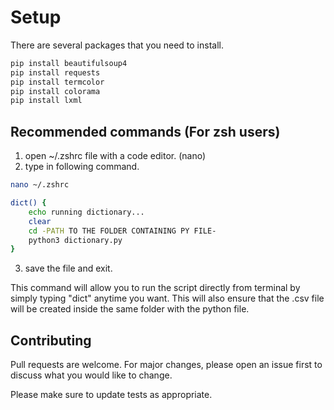 # Setup

There are several packages that you need to install. 
```bash
pip install beautifulsoup4
pip install requests
pip install termcolor
pip install colorama
pip install lxml
```



## Recommended commands (For zsh users)
1. open ~/.zshrc file with a code editor. (nano)
2. type in following command.
```zsh
nano ~/.zshrc

dict() {
	echo running dictionary...
	clear
	cd -PATH TO THE FOLDER CONTAINING PY FILE-
	python3 dictionary.py
}

```
3. save the file and exit.

This command will allow you to run the script directly from terminal by simply typing "dict" anytime you want. This will also ensure that the .csv file will be created inside the same folder with the python file.

## Contributing
Pull requests are welcome. For major changes, please open an issue first to discuss what you would like to change.

Please make sure to update tests as appropriate.
